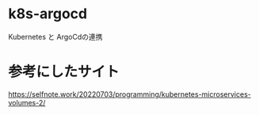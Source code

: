 # k8s-argocd
Kubernetes と ArgoCdの連携

# 参考にしたサイト
https://selfnote.work/20220703/programming/kubernetes-microservices-volumes-2/

